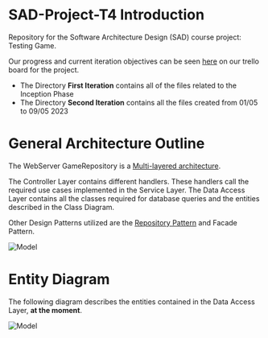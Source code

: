 # SAD-Project-T4 Introduction

Repository for the Software Architecture Design (SAD) course project: Testing Game.

Our progress and current iteration objectives can be seen [here](https://trello.com/b/fC4JYB2y/task-4) on our trello board for the project.

- The Directory **First Iteration** contains all of the files related to the Inception Phase
- The Directory **Second Iteration** contains all the files created from 01/05 to 09/05 2023

# General Architecture Outline

The WebServer GameRepository is a [Multi-layered architecture](https://www.oreilly.com/library/view/software-architecture-patterns/9781491971437/ch01.html).

The Controller Layer contains different handlers. These handlers call the required use cases implemented in the Service Layer.
The Data Access Layer contains all the classes required for database queries and the entities described in the Class Diagram.

Other Design Patterns utilized are the [Repository Pattern](https://learn.microsoft.com/en-us/dotnet/architecture/microservices/microservice-ddd-cqrs-patterns/infrastructure-persistence-layer-design) and Facade Pattern.

![Model](https://github.com/micvita/SAD-Project-T4/blob/main/doc/Third%20Iteration/DiagramsPNGs/Architecture%20Diagram%20Spike%201.png)

# Entity Diagram 

The following diagram describes the entities contained in the Data Access Layer, **at the moment**.

![Model](https://github.com/micvita/SAD-Project-T4/blob/main/doc/Second%20Iteration/DiagramsPNGs/Class%20Diagram%20Games%20Repository.png)

